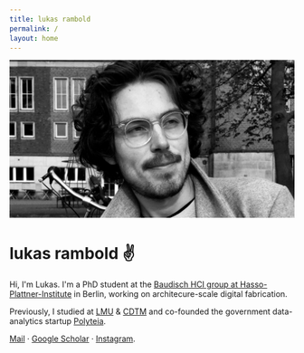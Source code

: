 ```yaml
---
title: lukas rambold
permalink: /
layout: home
---
```

![](/assets/profile.jpg)


# lukas rambold ✌️

Hi, I'm Lukas.
I'm a PhD student at the [Baudisch HCI group at Hasso-Plattner-Institute](https://hpi.de/baudisch/home.html) in Berlin, working on architecure-scale digital fabrication.

Previously, I studied at [LMU](http://www.medien.ifi.lmu.de/) & [CDTM](https://cdtm.de) and co-founded the government data-analytics startup [Polyteia](https://polyteia.com).

[Mail](mailto:lukas@rambold.de) · [Google Scholar](https://scholar.google.de/citations?user=PrYIn3MAAAAJ) · [Instagram](https://instagram.com/ramboldio).
